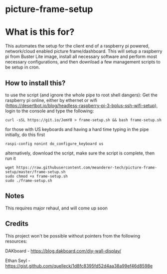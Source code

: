 # picture-frame-setup

What is this for?
=================
This automates the setup for the client end of a raspberry pi powered, network/cloud enabled picture frame/dashboard. This will setup a raspberry pi from Buster Lite image, install all necessary software and perform most necessary configurations, and then download a few management scripts to be setup in cron. 

How to install this?
--------------------
to use the script (and ignore the whole pipe to root shell dangers):
Get the raspberry pi online, either by ethernet or wifi (https://desertbot.io/blog/headless-raspberry-pi-3-bplus-ssh-wifi-setup), login to the console and type the following: 
```
curl -sSL https://git.io/JemY8 > frame-setup.sh && bash frame-setup.sh 
```
for those with US keyboards and having a hard time typing in the pipe initially, do this first
```
raspi-config nonint do_configure_keyboard us
```

alternatively, download the script, make sure the script is complete, then run it
```
wget https://raw.githubusercontent.com/meanderer-tech/picture-frame-setup/master/frame-setup.sh
sudo chmod +x frame-setup.sh
sudo ./frame-setup.sh
```

Notes
-----
This requires major rehaul, and will come up soon

Credits
-------
This project won't be possible without pointers from the following resources:

DAKboard - https://blog.dakboard.com/diy-wall-display/

Ethan Seyl - https://gist.github.com/quelleck/1d8fc8395fd52d4aa38a99ef46d8598e


